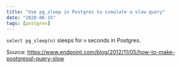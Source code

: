 ```yaml
---
title: "Use pg_sleep in Postgres to simulate a slow query"
date: "2020-06-15"
tags: [postgres]
---
```


`select pg_sleep(n)` sleeps for `n` seconds in Postgres.

Source: https://www.endpoint.com/blog/2012/11/05/how-to-make-postgresql-query-slow
